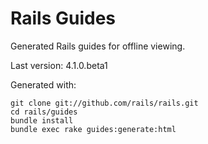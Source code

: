 Rails Guides
============

Generated Rails guides for offline viewing.

Last version: 4.1.0.beta1

Generated with:

    git clone git://github.com/rails/rails.git
    cd rails/guides
    bundle install
    bundle exec rake guides:generate:html
